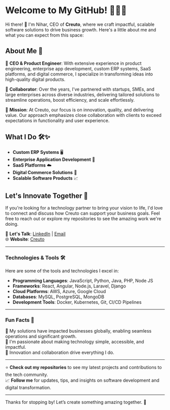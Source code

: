 # Welcome to My GitHub! 👨‍💻🚀

Hi there! 👋 I'm Nihar, CEO of **Creuto**, where we craft impactful, scalable software solutions to drive business growth. Here's a little about me and what you can expect from this space:

## About Me 🌟

💼 **CEO & Product Engineer**: With extensive experience in product engineering, enterprise app development, custom ERP systems, SaaS platforms, and digital commerce, I specialize in transforming ideas into high-quality digital products.

🤝 **Collaborator**: Over the years, I’ve partnered with startups, SMEs, and large enterprises across diverse industries, delivering tailored solutions to streamline operations, boost efficiency, and scale effortlessly.

🎯 **Mission**: At Creuto, our focus is on innovation, quality, and delivering value. Our approach emphasizes close collaboration with clients to exceed expectations in functionality and user experience.

## What I Do 🛠️✨

- **Custom ERP Systems** 🖥️
- **Enterprise Application Development** 🏢
- **SaaS Platforms** ☁️
- **Digital Commerce Solutions** 🛒
- **Scalable Software Products** 📈

## Let's Innovate Together 🤝

If you're looking for a technology partner to bring your vision to life, I'd love to connect and discuss how Creuto can support your business goals. Feel free to reach out or explore my repositories to see the amazing work we're doing.

💬 **Let's Talk**: [LinkedIn](https://www.linkedin.com/in/niharrout/) | [Email](mailto:ceo@creuto.com)  
🌐 **Website**: [Creuto](https://creuto.com)

---

### Technologies & Tools 🛠️

Here are some of the tools and technologies I excel in:

- **Programming Languages**: JavaScript, Python, Java, PHP, Node JS
- **Frameworks**: React, Angular, Node.js, Laravel, Django
- **Cloud Platforms**: AWS, Azure, Google Cloud
- **Databases**: MySQL, PostgreSQL, MongoDB
- **Development Tools**: Docker, Kubernetes, Git, CI/CD Pipelines

---

### Fun Facts 🎉

🌟 My solutions have impacted businesses globally, enabling seamless operations and significant growth.  
🌟 I'm passionate about making technology simple, accessible, and impactful.  
🌟 Innovation and collaboration drive everything I do.

---

⭐ **Check out my repositories** to see my latest projects and contributions to the tech community.  
📈 **Follow me** for updates, tips, and insights on software development and digital transformation.

---

Thanks for stopping by! Let’s create something amazing together. 🚀
